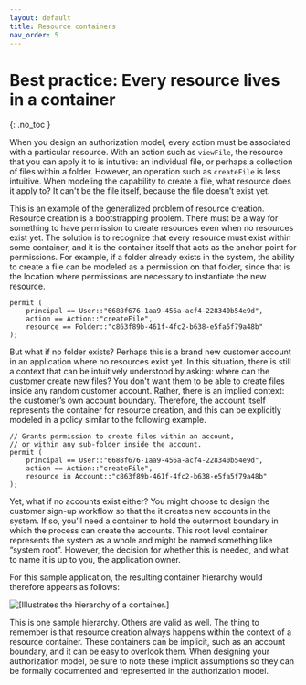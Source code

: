 ```yaml
---
layout: default
title: Resource containers
nav_order: 5
---
```


# Best practice: Every resource lives in a container

{: .no_toc }

When you design an authorization model, every action must be associated with a particular resource. With an action such as `viewFile`, the resource that you can apply it to is intuitive: an individual file, or perhaps a collection of files within a folder. However, an operation such as `createFile` is less intuitive. When modeling the capability to create a file, what resource does it apply to? It can't be the file itself, because the file doesn’t exist yet.

This is an example of the generalized problem of resource creation. Resource creation is a bootstrapping problem. There must be a way for something to have permission to create resources even when no resources exist yet. The solution is to recognize that every resource must exist within some container, and it is the container itself that acts as the anchor point for permissions. For example, if a folder already exists in the system, the ability to create a file can be modeled as a permission on that folder, since that is the location where permissions are necessary to instantiate the new resource.

```Cedar
permit (
    principal == User::"6688f676-1aa9-456a-acf4-228340b54e9d",
    action == Action::"createFile",
    resource == Folder::"c863f89b-461f-4fc2-b638-e5fa5f79a48b"
);
```

But what if no folder exists? Perhaps this is a brand new customer account in an application where no resources exist yet. In this situation, there is still a context that can be intuitively understood by asking: where can the customer create new files? You don't want them to be able to create files inside any random customer account. Rather, there is an implied context: the customer’s own account boundary. Therefore, the account itself represents the container for resource creation, and this can be explicitly modeled in a policy similar to the following example.

```Cedar
// Grants permission to create files within an account,
// or within any sub-folder inside the account.
permit (
    principal == User::"6688f676-1aa9-456a-acf4-228340b54e9d",
    action == Action::"createFile",
    resource in Account::"c863f89b-461f-4fc2-b638-e5fa5f79a48b"
);
```

Yet, what if no accounts exist either? You might choose to design the customer sign-up workflow so that the it creates new accounts in the system. If so, you’ll need a container to hold the outermost boundary in which the process can create the accounts. This root level container represents the system as a whole and might be named something like “system root”. However, the decision for whether this is needed, and what to name it is up to you, the application owner.

For this sample application, the resulting container hierarchy would therefore appears as follows:

![\[Illustrates the hierarchy of a container.\]](images/resource-lives-in-container.png)

This is one sample hierarchy. Others are valid as well. The thing to remember is that resource creation always happens within the context of a resource container. These containers can be implicit, such as an account boundary, and it can be easy to overlook them. When designing your authorization model, be sure to note these implicit assumptions so they can be formally documented and represented in the authorization model.
